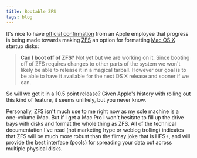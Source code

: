 ```yaml
---
title: Bootable ZFS
tags: blog
---
```


It's nice to have [official confirmation](http://trac.macosforge.org/projects/zfs/wiki/faq) from an Apple employee that progress is being made towards making [ZFS](http://wincent.com/wiki/ZFS) an option for formatting [Mac OS X](http://wincent.com/wiki/Mac%20OS%20X) startup disks:

> **Can I boot off of ZFS?** Not yet but we are working on it. Since booting off of ZFS requires changes to other parts of the system we won't likely be able to release it in a magical tarball. However our goal is to be able to have it available for the next OS X release and sooner if we can.

So will we get it in a 10.5 point release? Given Apple's history with rolling out this kind of feature, it seems unlikely, but you never know.

Personally, ZFS isn't much use to me right now as my sole machine is a one-volume iMac. But if I get a Mac Pro I won't hesitate to fill up the drive bays with disks and format the whole thing as ZFS. All of the technical documentation I've read (not marketing hype or weblog trolling) indicates that ZFS will be much more robust than the flimsy joke that is HFS+, and will provide the best interface (pools) for spreading your data out across multiple physical disks.
